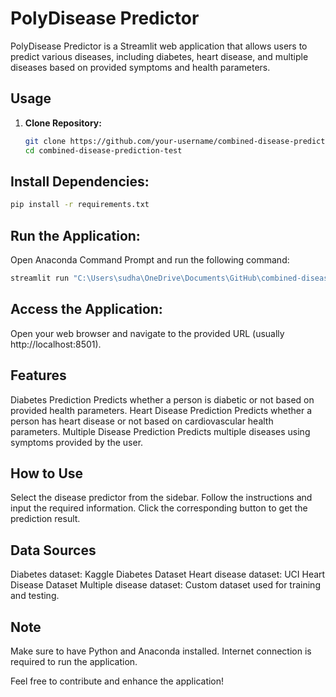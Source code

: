 # PolyDisease Predictor

PolyDisease Predictor is a Streamlit web application that allows users to predict various diseases, including diabetes, heart disease, and multiple diseases based on provided symptoms and health parameters.

## Usage

1. **Clone Repository:**
   ```bash
   git clone https://github.com/your-username/combined-disease-prediction-test.git
   cd combined-disease-prediction-test

## Install Dependencies:

```bash
pip install -r requirements.txt
```

## Run the Application:
Open Anaconda Command Prompt and run the following command:

```bash
streamlit run "C:\Users\sudha\OneDrive\Documents\GitHub\combined-disease-prediction-test\Streamlit app\app.py"
```
## Access the Application:
Open your web browser and navigate to the provided URL (usually http://localhost:8501).

## Features
Diabetes Prediction
Predicts whether a person is diabetic or not based on provided health parameters.
Heart Disease Prediction
Predicts whether a person has heart disease or not based on cardiovascular health parameters.
Multiple Disease Prediction
Predicts multiple diseases using symptoms provided by the user.

## How to Use
Select the disease predictor from the sidebar.
Follow the instructions and input the required information.
Click the corresponding button to get the prediction result.

## Data Sources
Diabetes dataset: Kaggle Diabetes Dataset
Heart disease dataset: UCI Heart Disease Dataset
Multiple disease dataset: Custom dataset used for training and testing.

## Note
Make sure to have Python and Anaconda installed.
Internet connection is required to run the application.

Feel free to contribute and enhance the application!